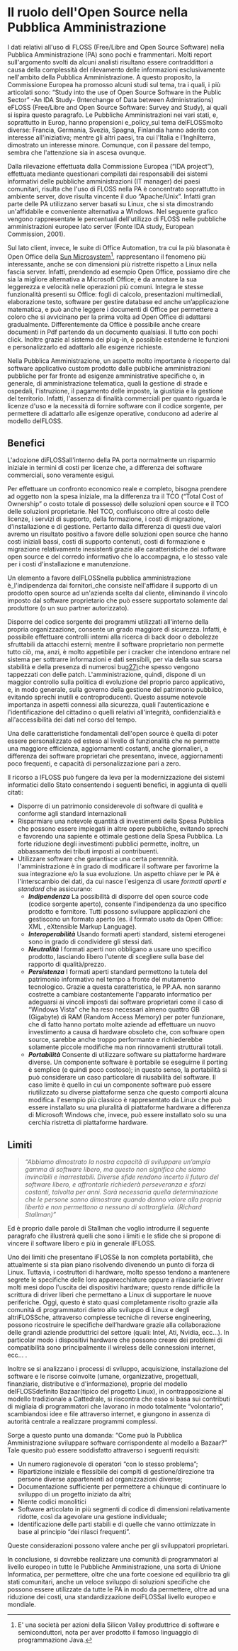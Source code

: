 # Il ruolo dell'Open Source nella Pubblica Amministrazione

I dati relativi all'uso di FLOSS \(Free/Libre and Open Source Software\) nella Pubblica Amministrazione \(PA\) sono pochi e frammentari. Molti report sull'argomento svolti da alcuni analisti risultano essere contraddittori a causa della complessità del rilevamento delle informazioni esclusivamente nell'ambito della Pubblica Amministrazione. A questo proposito, la Commissione Europea ha promosso alcuni studi sul tema, tra i quali, i più articolati sono: “Study into the use of Open Source Software in the Public Sector” -An IDA Study- \(Interchange of Data between Administrations\) eFLOSS \(Free/Libre and Open Source Software: Survey and Study\), ai quali si ispira questo paragrafo. Le Pubbliche Amministrazioni nei vari stati, e, soprattutto in Europ, hanno propensioni e\_policy\_sul tema delFLOSSmolto diverse: Francia, Germania, Svezia, Spagna, Finlandia hanno aderito con interesse all'iniziativa; mentre gli altri paesi, tra cui l'Italia e l'Inghilterra, dimostrato un interesse minore. Comunque, con il passare del tempo, sembra che l'attenzione sia in ascesa ovunque.

Dalla rilevazione effettuata dalla Commissione Europea \(“IDA project”\), effettuata mediante questionari compilati dai responsabili dei sistemi informativi delle pubbliche amministrazioni \(IT manager\) dei paesi comunitari, risulta che l'uso di FLOSS nella PA è concentrato soprattutto in ambiente server, dove risulta vincente il duo “Apache/Unix”. Infatti gran parte delle PA utilizzano server basati su Linux, che si sta dimostrando un'affidabile e conveniente alternativa a Windows. Nel seguente grafico vengono rappresentate le percentuali dell'utilizzo di FLOSS nelle pubbliche amministrazioni europee lato server \(Fonte IDA study, European Commission, 2001\).

Sul lato client, invece, le suite di Office Automation, tra cui la più blasonata è Open Office della [Sun Microsystem](http://it.sun.com/)[^1], rappresentano il fenomeno più interessante, anche se con dimensioni più ristrette rispetto a Linux nella fascia server. Infatti, prendendo ad esempio Open Office, possiamo dire che sia la migliore alternativa a Microsoft Office; è da annotare la sua leggerezza e velocità nelle operazioni più comuni. Integra le stesse funzionalità presenti su Office: fogli di calcolo, presentazioni multimediali, elaborazione testo, software per gestire database ed anche un’applicazione matematica, e può anche leggere i documenti di Office per permettere a coloro che si avvicinano per la prima volta ad Open Office di adattarsi gradualmente. Differentemente da Office è possibile anche creare documenti in Pdf partendo da un documento qualsiasi. Il tutto con pochi click. Inoltre grazie al sistema dei plug-in, è possibile estenderne le funzioni e personalizzarlo ed adattarlo alle esigenze richieste.

Nella Pubblica Amministrazione, un aspetto molto importante è ricoperto dal software applicativo custom prodotto dalle pubbliche amministrazioni pubbliche per far fronte ad esigenze amministrative specifiche o, in generale, di amministrazione telematica, quali la gestione di strade e ospedali, l'istruzione, il pagamento delle imposte, la giustizia e la gestione del territorio. Infatti, l'assenza di finalità commerciali per quanto riguarda le licenze d'uso e la necessità di fornire software con il codice sorgente, per permettere di adattarlo alle esigenze operative, conducono ad aderire al modello delFLOSS.

## Benefici

L'adozione diFLOSSall'interno della PA porta normalmente un risparmio iniziale in termini di costi per licenze che, a differenza dei software commerciali, sono veramente esigui.

Per effettuare un confronto economico reale e completo, bisogna prendere ad oggetto non la spesa iniziale, ma la differenza tra il TCO \(“Total Cost of Ownership” o costo totale di possesso\) delle soluzioni open source e il TCO delle soluzioni proprietarie. Nel TCO, confluiscono oltre al costo delle licenze, i servizi di supporto, della formazione, i costi di migrazione, d'installazione e di gestione. Pertanto dalla differenza di questi due valori avremo un risultato positivo a favore delle soluzioni open source che hanno costi iniziali bassi, costi di supporto contenuti, costi di formazione e migrazione relativamente inesistenti grazie alle caratteristiche del software open source e del corredo informativo che lo accompagna, e lo stesso vale per i costi d'installazione e manutenzione.

Un elemento a favore delFLOSSnella pubblica amministrazione è\_l'indipendenza dai fornitori\_che consiste nell'affidare il supporto di un prodotto open source ad un'azienda scelta dal cliente, eliminando il vincolo imposto dal software proprietario che può essere supportato solamente dal produttore \(o un suo partner autorizzato\).

Disporre del codice sorgente dei programmi utilizzati all'interno della propria organizzazione, consente un grado maggiore di sicurezza. Infatti, è possibile effettuare controlli interni alla ricerca di back door o debolezze sfruttabili da attacchi esterni; mentre il software proprietario non permette tutto ciò, ma, anzi, è molto appetibile per i cracker che intendono entrare nel sistema per sottrarre informazioni e dati sensibili, per via della sua scarsa stabilità e della presenza di numerosi bug[27\)](http://theopensourcepa.altervista.org/doku.php?id=open_source#fn__27)che spesso vengono tappezzati con delle patch. L'amministrazione, quindi, dispone di un maggior controllo sulla politica di evoluzione del proprio parco applicativo, e, in modo generale, sulla governo della gestione del patrimonio pubblico, evitando sprechi inutili e controproducenti. Questo assume notevole importanza in aspetti connessi alla sicurezza, quali l'autenticazione e l'identificazione del cittadino o quelli relativi all'integrità, confidenzialità e all'accessibilità dei dati nel corso del tempo.

Una delle caratteristiche fondamentali dell'open source è quella di poter essere personalizzato ed esteso al livello di funzionalità che ne permette una maggiore efficienza, aggiornamenti costanti, anche giornalieri, a differenza dei software proprietari che presentano, invece, aggiornamenti poco frequenti, e capacità di personalizzazione pari a zero.

Il ricorso a lFLOSS può fungere da leva per la modernizzazione dei sistemi informatici dello Stato consentendo i seguenti benefici, in aggiunta di quelli citati:

* Disporre di un patrimonio considerevole di software di qualità e conforme agli standard internazionali
* Risparmiare una notevole quantità di investimenti della Spesa Pubblica che possono essere impiegati in altre opere pubbliche, evitando sprechi e favorendo una sapiente e ottimale gestione della Spesa Pubblica. La forte riduzione degli investimenti pubblici permette, inoltre, un abbassamento dei tributi imposti ai contribuenti.
* Utilizzare software che garantisce una certa perennità. l'amministrazione è in grado di modificare il software per favorirne la sua integrazione e/o la sua evoluzione. Un aspetto chiave per le PA è l'interscambio dei dati, da cui nasce l'esigenza di usare
  _formati aperti e standard_
  che assicurano:
  * _**Indipendenza**_
    La possibilità di disporre del open source code \(codice sorgente aperto\), consente l'indipendenza da uno specifico prodotto e fornitore. Tutti possono sviluppare applicazioni che gestiscono un formato aperto \(es. il formato usato da Open Office:
    XML
    , eXtensible Markup Language\).
  * _**Interoperabilità**_
    Usando formati aperti standard, sistemi eterogenei sono in grado di condividere gli stessi dati.
  * _**Neutralità**_
    I formati aperti non obbligano a usare uno specifico prodotto, lasciando libero l'utente di scegliere sulla base del rapporto di qualità/prezzo.
  * _**Persistenza**_
    I formati aperti standard permettono la tutela del patrimonio informativo nel tempo a fronte del mutamento tecnologico. Grazie a questa caratteristica, le PP.AA. non saranno costrette a cambiare costantemente l'apparato informatico per adeguarsi ai vincoli imposti dai software proprietari come il caso di “Windows Vista” che ha reso necessari almeno quattro
    GB
    \(Gigabyte\) di RAM \(Random Access Memory\) per poter funzionare, che di fatto hanno portato molte aziende ad effettuare un nuovo investimento a causa di hardware obsoleto che, con software open source, sarebbe anche troppo performante e richiederebbe solamente piccole modifiche ma non rinnovamenti strutturali totali.
  * _**Portabilità**_
    Consente di utilizzare software su piattaforme hardware diverse. Un componente software è portabile se eseguirne il porting è semplice \(e quindi poco costoso\); in questo senso, la portabilità si può considerare un caso particolare di riusabilità del software. Il caso limite è quello in cui un componente software può essere riutilizzato su diverse piattaforme senza che questo comporti alcuna modifica. l'esempio più classico è rappresentato da Linux che può essere installato su una pluralità di piattaforme hardware a differenza di Microsoft Windows che, invece, può essere installato solo su una cerchia ristretta di piattaforme hardware.

## Limiti

> _“Abbiamo dimostrato la nostra capacità di sviluppare un’ampia gamma di software libero, ma questo non significa che siamo invincibili e inarrestabili. Diverse sfide rendono incerto il futuro del software libero, e affrontarle richiederà perseveranza e sforzi costanti, talvolta per anni. Sarà necessaria quella determinazione che le persone sanno dimostrare quando danno valore alla propria libertà e non permettono a nessuno di sottrargliela. \(Richard Stallman\)”_

Ed è proprio dalle parole di Stallman che voglio introdurre il seguente paragrafo che illustrerà quelli che sono i limiti e le sfide che si propone di vincere il software libero e più in generale ilFLOSS.

Uno dei limiti che presentano iFLOSSè la non completa portabilità, che attualmente si sta pian piano risolvendo divenendo un punto di forza di Linux. Tuttavia, i costruttori di hardware, molto spesso tendono a mantenere segrete le specifiche delle loro apparecchiature oppure a rilasciarle driver molti mesi dopo l'uscita dei dispositivi hardware; questo rende difficile la scrittura di driver liberi che permettano a Linux di supportare le nuove periferiche. Oggi, questo è stato quasi completamente risolto grazie alla comunità di programmatori dietro allo sviluppo di Linux e degli altriFLOSSche, attraverso complesse tecniche di reverse engineering, possono ricostruire le specifiche dell’hardware grazie alla collaborazione delle grandi aziende produttrici del settore \(quali: Intel, Ati, Nvidia, ecc…\). In particolar modo i dispositivi hardware che possono creare dei problemi di compatibilità sono principalmente il wireless delle connessioni internet, ecc… .

Inoltre se si analizzano i processi di sviluppo, acquisizione, installazione del software e le risorse coinvolte \(umane, organizzative, progettuali, finanziarie, distributive e d'informazione\), proprie del modello delFLOSSdefinito Bazaar\(tipico del progetto Linux\), in contrapposizione al modello tradizionale a Cattedrale, si riscontra che esso si basa sui contributi di migliaia di programmatori che lavorano in modo totalmente “volontario”, scambiandosi idee e file attraverso internet, e giungono in assenza di autorità centrale a realizzare programmi complessi.

Sorge a questo punto una domanda: “Come può la Pubblica Amministrazione sviluppare software corrispondente al modello a Bazaar?” Tale quesito può essere soddisfatto attraverso i seguenti requisiti:

* Un numero ragionevole di operatori “con lo stesso problema”;
* Ripartizione iniziale e flessibile dei compiti di gestione/direzione tra persone diverse appartenenti ad organizzazioni diverse;
* Documentazione sufficiente per permettere a chiunque di continuare lo sviluppo di un progetto iniziato da altri;
* Niente codici monolitici
* Software articolato in più segmenti di codice di dimensioni relativamente ridotte, così da agevolare una gestione individuale;
* Identificazione delle parti stabili e di quelle che vanno ottimizzate in base al principio “dei rilasci frequenti”.

Queste considerazioni possono valere anche per gli sviluppatori proprietari.

In conclusione, si dovrebbe realizzare una comunità di programmatori al livello europeo in tutte le Pubbliche Amministrazione, una sorta di Unione Informatica, per permettere, oltre che una forte coesione ed equilibrio tra gli stati comunitari, anche un veloce sviluppo di soluzioni specifiche che possono essere utilizzate da tutte le PA in modo da permettere, oltre ad una riduzione dei costi, una standardizzazione deiFLOSSal livello europeo e mondiale.

[^1]:  E' una società per azioni della Silicon Valley produttrice di software e semiconduttori, nota per aver prodotto il famoso linguaggio di programmazione Java.

